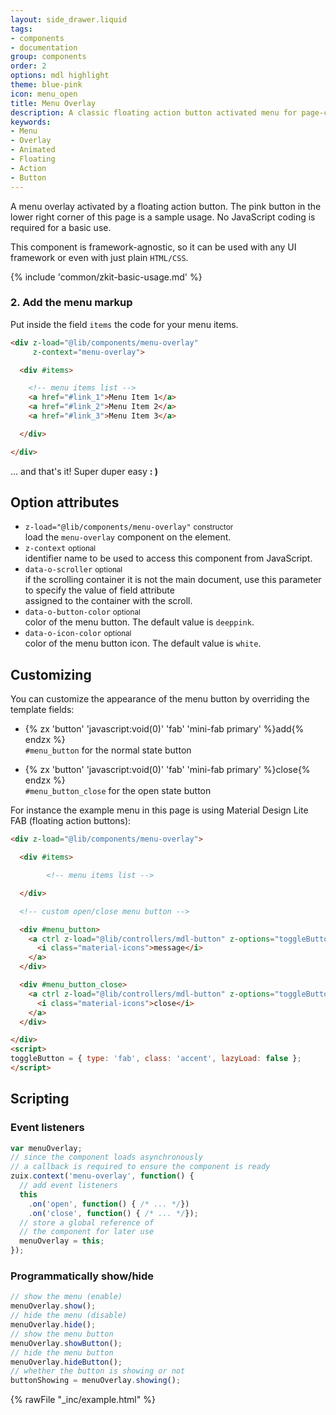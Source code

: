 ```yaml
---
layout: side_drawer.liquid
tags:
- components
- documentation
group: components
order: 2
options: mdl highlight
theme: blue-pink
icon: menu_open
title: Menu Overlay
description: A classic floating action button activated menu for page-contextual operations. 
keywords:
- Menu
- Overlay
- Animated
- Floating
- Action
- Button
---
```


A menu overlay activated by a floating action button. The pink button in the lower right corner of this page is a sample
usage. No JavaScript coding is required for a basic use.

This component is framework-agnostic, so it can be used with any UI framework or even with just plain `HTML/CSS`.

{% include 'common/zkit-basic-usage.md' %}

### 2. Add the menu markup

Put inside the field `items` the code for your menu items.

```html
<div z-load="@lib/components/menu-overlay"
     z-context="menu-overlay">

  <div #items>

    <!-- menu items list -->
    <a href="#link_1">Menu Item 1</a>
    <a href="#link_2">Menu Item 2</a>
    <a href="#link_3">Menu Item 3</a>

  </div>

</div>
```

... and that's it! Super duper easy **: )**

## Option attributes

- `z-load="@lib/components/menu-overlay"` <small>constructor</small>  
  load the `menu-overlay` component on the element.
- `z-context` <small>optional</small>  
  identifier name to be used to access this component from JavaScript.
- `data-o-scroller` <small>optional</small>  
  if the scrolling container it is not the main document, use this parameter to specify the value of field attribute  
  assigned to the container with the scroll.
- `data-o-button-color` <small>optional</small>  
  color of the menu button. The default value is `deeppink`.
- `data-o-icon-color` <small>optional</small>  
  color of the menu button icon. The default value is `white`.

## Customizing

You can customize the appearance of the menu button by overriding the template fields:

- {% zx 'button' 'javascript:void(0)' 'fab' 'mini-fab primary' %}add{% endzx %}  
  `#menu_button` for the normal state button
  
- {% zx 'button' 'javascript:void(0)' 'fab' 'mini-fab primary' %}close{% endzx %}  
  `#menu_button_close` for the open state button


For instance the example menu in this page is using Material Design Lite FAB (floating action buttons):

```html
<div z-load="@lib/components/menu-overlay">

  <div #items>

        <!-- menu items list -->

  </div>

  <!-- custom open/close menu button -->

  <div #menu_button>
    <a ctrl z-load="@lib/controllers/mdl-button" z-options="toggleButton">
      <i class="material-icons">message</i>
    </a>
  </div>

  <div #menu_button_close>
    <a ctrl z-load="@lib/controllers/mdl-button" z-options="toggleButton">
      <i class="material-icons">close</i>
    </a>
  </div>

</div>
<script>
toggleButton = { type: 'fab', class: 'accent', lazyLoad: false };
</script>
```

## Scripting

### Event listeners

```js
var menuOverlay;
// since the component loads asynchronously
// a callback is required to ensure the component is ready
zuix.context('menu-overlay', function() {
  // add event listeners
  this
    .on('open', function() { /* ... */})
    .on('close', function() { /* ... */});
  // store a global reference of
  // the component for later use
  menuOverlay = this;
});
```

### Programmatically show/hide

```js
// show the menu (enable)
menuOverlay.show();
// hide the menu (disable)
menuOverlay.hide();
// show the menu button
menuOverlay.showButton();
// hide the menu button
menuOverlay.hideButton();
// whether the button is showing or not
buttonShowing = menuOverlay.showing();
```

{% rawFile "_inc/example.html" %}
